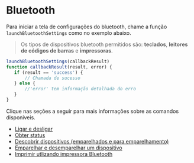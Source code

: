 # Bluetooth

Para iniciar a tela de configurações do bluetooth, chame a função `launchBluetoothSettings` como no exemplo abaixo.

> Os tipos de dispositivos bluetooth permitidos são: **teclados**, **leitores de códigos de barras** e **impressoras**.

```javascript
launchBluetoothSettings(callbackResult)
function callbackResult(result, error) {
   if (result == 'success') {
       // Chamada de sucesso
   } else {
       //'error' tem informação detalhada do erro
   }
}
```

Clique nas seções a seguir para mais informações sobre as comandos disponiveis.

* [Ligar e desligar](/developers/pt/docs/mp-point/mini-apps/bluetooth/commands#bookmark_ligar_e_desligar)
* [Obter status](/developers/pt/docs/mp-point/mini-apps/bluetooth/commands#bookmark_obter_status)
* [Descobrir dispositivos (emparelhados e para emparelhamento)](/developers/pt/docs/mp-point/mini-apps/bluetooth/commands#bookmark_descobrir_dispositivos_(emparelhados_e_para_emparelhamento))
* [Emparelhar e desemparelhar um dispositivo](/developers/pt/docs/mp-point/mini-apps/bluetooth/commands#bookmark_emparelhar_e_desemparelhar_um_dispositivo)
* [Imprimir utlizando impressora Bluetooth](/developers/pt/docs/mp-point/mini-apps/bluetooth/commands#bookmark_imprimir_utlizando_impressora_bluetooth)